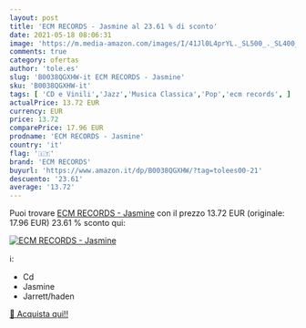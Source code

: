 ```yaml
---
layout: post
title: 'ECM RECORDS - Jasmine al 23.61 % di sconto'
date: 2021-05-18 08:06:31
image: 'https://m.media-amazon.com/images/I/41Jl0L4prYL._SL500_._SL400_.jpg'
comments: true
category: ofertas
author: 'tole.es'
slug: 'B0038QGXHW-it ECM RECORDS - Jasmine'
sku: 'B0038QGXHW-it'
tags: [ 'CD e Vinili','Jazz','Musica Classica','Pop','ecm records', ]
actualPrice: 13.72 EUR
currency: EUR
price: 13.72
comparePrice: 17.96 EUR
prodname: 'ECM RECORDS - Jasmine'
country: 'it'
flag: '🇮🇹'
brand: 'ECM RECORDS'
buyurl: 'https://www.amazon.it/dp/B0038QGXHW/?tag=tolees00-21'
descuento: '23.61'
average: '13.72'
---
```


Puoi trovare [ECM RECORDS - Jasmine](https://www.amazon.it/dp/B0038QGXHW/?tag=tolees00-21) con il prezzo 13.72 EUR (originale: 17.96 EUR) 23.61 % sconto qui:

[![ECM RECORDS - Jasmine](https://m.media-amazon.com/images/I/41Jl0L4prYL._SL500_._SL400_.jpg)](https://www.amazon.it/dp/B0038QGXHW/?tag=tolees00-21)

ℹ️:

- Cd
- Jasmine
- Jarrett/haden

[🛒 Acquista qui!!](https://www.amazon.it/dp/B0038QGXHW/?tag=tolees00-21)
